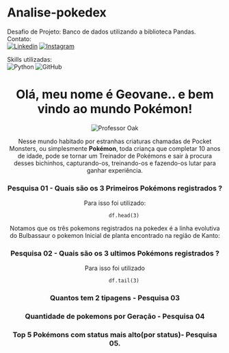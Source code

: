 # Analise-pokedex
Desafio de Projeto: Banco de dados utilizando a biblioteca Pandas.</br>
Contato:</br>
[![Linkedin](https://img.shields.io/badge/LinkedIn-0077B5?style=for-the-badge&logo=linkedin&logoColor=white)](https://www.linkedin.com/in/geovane-dos-santos-900b84221/)
[![Instagram](https://img.shields.io/badge/Instagram-E4405F?style=for-the-badge&logo=instagram&logoColor=white)](https://www.instagram.com/geovane.dos.santos/)

Skills utilizadas:</br>
![Python](https://img.shields.io/badge/Python-3776AB?style=for-the-badge&logo=python&logoColor=white)
![GitHub](https://img.shields.io/badge/GIT-E44C30?style=for-the-badge&logo=git&logoColor=white)

<div align="center">
  <h1>Olá, meu nome é Geovane.. e bem vindo ao mundo Pokémon!</h1>
  <div align= "center">
  <img src="https://user-images.githubusercontent.com/19601448/192146002-8c41d03d-dd42-48f9-b5af-f478fe1d083a.png" alt ="Professor Oak">
  <div>
  
 
<p>Nesse mundo habitado por estranhas criaturas chamadas de Pocket Monsters, ou simplesmente <strong>Pokémon</strong>, toda criança que completar 10 anos de idade, pode se tornar um Treinador de Pokémons e sair à procura desses bichinhos, capturando-os, treinando-os e fazendo-os lutar para ganhar experiência.</p>
  
 <p>
   
   
  ### Pesquisa 01 - Quais são os 3 Primeiros Pokémons registrados ?
  
 <p>Para isso foi utilizado:</P>
          
          df.head(3)
    
  <p>Notamos que os três pokemons registrados na pokedex é a linha evolutiva do Bulbassaur o pokemon Inicial de planta encontrado na região de Kanto:</p>
  
  
  ### Pesquisa 02 -  Quais são os 3 ultimos Pokémons registrados ?
      
  <p> Para isso foi utilizado</p>
        
          df.tail(3)
    
  ### Quantos tem 2 tipagens - Pesquisa 03
    
  ### Quantidade de pokemons por Geração - Pesquisa 04 
    
  ### Top 5 Pokémons com status mais alto(por status)- Pesquisa 05.
    
<div>
